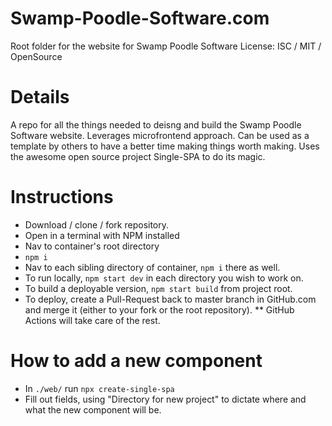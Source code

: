 # Swamp-Poodle-Software.com

Root folder for the website for Swamp Poodle Software
License: ISC / MIT / OpenSource

# Details

A repo for all the things needed to deisng and build the Swamp Poodle Software website. Leverages microfrontend approach. Can be used as a template by others to have a better time making things worth making.
Uses the awesome open source project Single-SPA to do its magic.

# Instructions

- Download / clone / fork repository.
- Open in a terminal with NPM installed
- Nav to container's root directory
- `npm i`
- Nav to each sibling directory of container, `npm i` there as well.
- To run locally, `npm start dev` in each directory you wish to work on.
- To build a deployable version, `npm start build` from project root.
- To deploy, create a Pull-Request back to master branch in GitHub.com and merge it (either to your fork or the root repository).
  \*\* GitHub Actions will take care of the rest.

# How to add a new component

- In `./web/` run `npx create-single-spa`
- Fill out fields, using "Directory for new project" to dictate where and what the new component will be.
